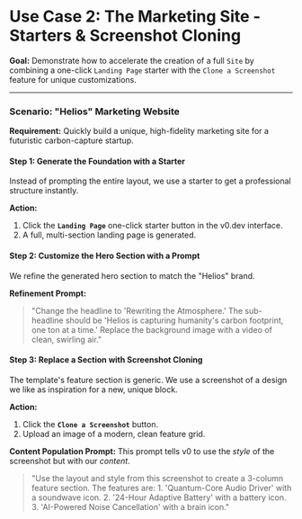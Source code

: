 # Use Case 2: The Marketing Site - Starters & Screenshot Cloning

**Goal:** Demonstrate how to accelerate the creation of a full `Site` by combining a one-click `Landing Page` starter with the `Clone a Screenshot` feature for unique customizations.

---

### Scenario: "Helios" Marketing Website

**Requirement:** Quickly build a unique, high-fidelity marketing site for a futuristic carbon-capture startup.

#### **Step 1: Generate the Foundation with a Starter**

Instead of prompting the entire layout, we use a starter to get a professional structure instantly.

**Action:**
1.  Click the **`Landing Page`** one-click starter button in the v0.dev interface.
2.  A full, multi-section landing page is generated.

#### **Step 2: Customize the Hero Section with a Prompt**

We refine the generated hero section to match the "Helios" brand.

**Refinement Prompt:**
> "Change the headline to 'Rewriting the Atmosphere.' The sub-headline should be 'Helios is capturing humanity's carbon footprint, one ton at a time.' Replace the background image with a video of clean, swirling air."

#### **Step 3: Replace a Section with Screenshot Cloning**

The template's feature section is generic. We use a screenshot of a design we like as inspiration for a new, unique block.

**Action:**
1.  Click the **`Clone a Screenshot`** button.
2.  Upload an image of a modern, clean feature grid.

**Content Population Prompt:**
This prompt tells v0 to use the *style* of the screenshot but with our *content*.
> "Use the layout and style from this screenshot to create a 3-column feature section. The features are: 1. 'Quantum-Core Audio Driver' with a soundwave icon. 2. '24-Hour Adaptive Battery' with a battery icon. 3. 'AI-Powered Noise Cancellation' with a brain icon."
